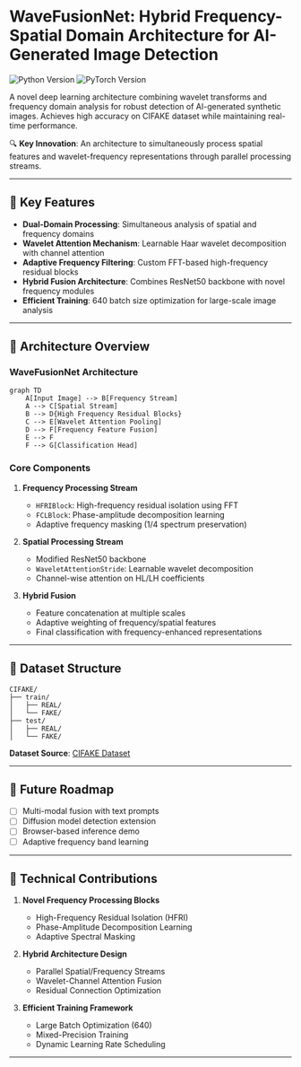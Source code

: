 # WaveFusionNet: Hybrid Frequency-Spatial Domain Architecture for AI-Generated Image Detection

![Python Version](https://img.shields.io/badge/python-3.8%2B-blue)
![PyTorch Version](https://img.shields.io/badge/pytorch-2.0%2B-orange)

A novel deep learning architecture combining wavelet transforms and frequency domain analysis for robust detection of AI-generated synthetic images. Achieves high accuracy on CIFAKE dataset while maintaining real-time performance.

🔍 **Key Innovation**: An architecture to simultaneously process spatial features and wavelet-frequency representations through parallel processing streams.

---

## 📌 Key Features

- **Dual-Domain Processing**: Simultaneous analysis of spatial and frequency domains
- **Wavelet Attention Mechanism**: Learnable Haar wavelet decomposition with channel attention
- **Adaptive Frequency Filtering**: Custom FFT-based high-frequency residual blocks
- **Hybrid Fusion Architecture**: Combines ResNet50 backbone with novel frequency modules
- **Efficient Training**: 640 batch size optimization for large-scale image analysis

---

## 🧠 Architecture Overview

### WaveFusionNet Architecture
```mermaid
graph TD
    A[Input Image] --> B[Frequency Stream]
    A --> C[Spatial Stream]
    B --> D{High Frequency Residual Blocks}
    C --> E[Wavelet Attention Pooling]
    D --> F[Frequency Feature Fusion]
    E --> F
    F --> G[Classification Head]
```

### Core Components
1. **Frequency Processing Stream**
   - `HFRIBlock`: High-frequency residual isolation using FFT
   - `FCLBlock`: Phase-amplitude decomposition learning
   - Adaptive frequency masking (1/4 spectrum preservation)

2. **Spatial Processing Stream**
   - Modified ResNet50 backbone
   - `WaveletAttentionStride`: Learnable wavelet decomposition
   - Channel-wise attention on HL/LH coefficients

3. **Hybrid Fusion**
   - Feature concatenation at multiple scales
   - Adaptive weighting of frequency/spatial features
   - Final classification with frequency-enhanced representations

---

## 📂 Dataset Structure
```
CIFAKE/
├── train/
│   ├── REAL/
│   └── FAKE/
├── test/
│   ├── REAL/
│   └── FAKE/
```

**Dataset Source**: [CIFAKE Dataset](https://www.kaggle.com/datasets/birdy654/cifake-real-and-ai-generated-synthetic-images)

---

## 🔄 Future Roadmap

- [ ] Multi-modal fusion with text prompts
- [ ] Diffusion model detection extension
- [ ] Browser-based inference demo
- [ ] Adaptive frequency band learning
---

## 🧩 Technical Contributions

1. **Novel Frequency Processing Blocks**
   - High-Frequency Residual Isolation (HFRI)
   - Phase-Amplitude Decomposition Learning
   - Adaptive Spectral Masking

2. **Hybrid Architecture Design**
   - Parallel Spatial/Frequency Streams
   - Wavelet-Channel Attention Fusion
   - Residual Connection Optimization

3. **Efficient Training Framework**
   - Large Batch Optimization (640)
   - Mixed-Precision Training
   - Dynamic Learning Rate Scheduling

---
